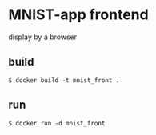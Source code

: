 # MNIST-app frontend
display by a browser

## build
```shell
$ docker build -t mnist_front .
```

## run
```shell
$ docker run -d mnist_front
```

